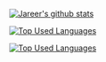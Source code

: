 [![Jareer's github stats](https://github-readme-stats.vercel.app/api?username=jareer12&show_icons=true&include_all_commits=true&theme=dracula)](https://github.com/jarer12/jareer12)

[![Top Used Languages](https://github-readme-stats.vercel.app/api/wakatime?username=jub0t&theme=dracula)](https://github.com/jareer12/jareer12)

[![Top Used Languages](https://github-readme-stats.vercel.app/api/top-langs/?username=jareer12&layout=compact&theme=dracula)](https://github.com/jareer12/jareer12)
